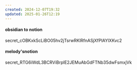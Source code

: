 ```yaml
---
created: 2024-12-07T19:32
updated: 2025-01-26T12:19
---
```

#### obsidian to notion 

secret_cOBKxkScLiBO05hv2jTsrwRKlRfnASjXfPlAYlXKvc2

#### melody'snotion

secret_RTG6iWdL3BCRViBrplE2JEMuAbGdFTNb35dwFsmxjVk



